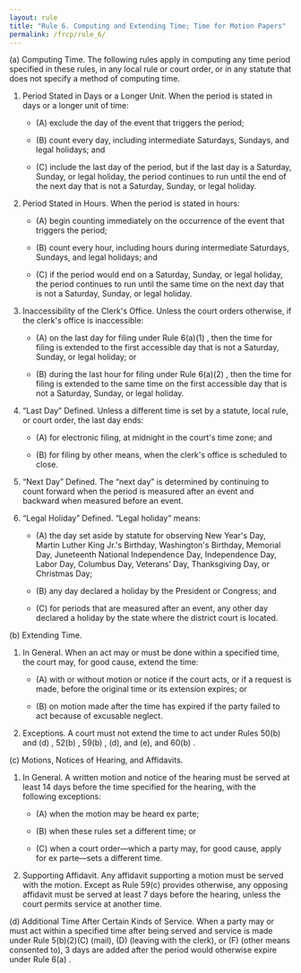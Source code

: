 ```yaml
---
layout: rule
title: "Rule 6. Computing and Extending Time; Time for Motion Papers"
permalink: /frcp/rule_6/
---
```


(a) Computing Time. The following rules apply in computing any time period specified in these rules, in any local rule or court order, or in any statute that does not specify a method of computing time.


1. Period Stated in Days or a Longer Unit. When the period is stated in days or a longer unit of time:


    - (A) exclude the day of the event that triggers the period;


    - (B) count every day, including intermediate Saturdays, Sundays, and legal holidays; and


    - (C) include the last day of the period, but if the last day is a Saturday, Sunday, or legal holiday, the period continues to run until the end of the next day that is not a Saturday, Sunday, or legal holiday.


2. Period Stated in Hours. When the period is stated in hours:


    - (A) begin counting immediately on the occurrence of the event that triggers the period;


    - (B) count every hour, including hours during intermediate Saturdays, Sundays, and legal holidays; and


    - (C) if the period would end on a Saturday, Sunday, or legal holiday, the period continues to run until the same time on the next day that is not a Saturday, Sunday, or legal holiday.


3. Inaccessibility of the Clerk's Office. Unless the court orders otherwise, if the clerk's office is inaccessible:


    - (A) on the last day for filing under Rule 6(a)(1) , then the time for filing is extended to the first accessible day that is not a Saturday, Sunday, or legal holiday; or


    - (B) during the last hour for filing under Rule 6(a)(2) , then the time for filing is extended to the same time on the first accessible day that is not a Saturday, Sunday, or legal holiday.


4. “Last Day” Defined. Unless a different time is set by a statute, local rule, or court order, the last day ends:


    - (A) for electronic filing, at midnight in the court's time zone; and


    - (B) for filing by other means, when the clerk's office is scheduled to close.


5. “Next Day” Defined. The “next day” is determined by continuing to count forward when the period is measured after an event and backward when measured before an event.


6. “Legal Holiday” Defined. “Legal holiday” means:


    - (A) the day set aside by statute for observing New Year's Day, Martin Luther King Jr.'s Birthday, Washington's Birthday, Memorial Day, Juneteenth National Independence Day, Independence Day, Labor Day, Columbus Day, Veterans’ Day, Thanksgiving Day, or Christmas Day;


    - (B) any day declared a holiday by the President or Congress; and


    - (C) for periods that are measured after an event, any other day declared a holiday by the state where the district court is located.


(b) Extending Time.


1. In General. When an act may or must be done within a specified time, the court may, for good cause, extend the time:


    - (A) with or without motion or notice if the court acts, or if a request is made, before the original time or its extension expires; or


    - (B) on motion made after the time has expired if the party failed to act because of excusable neglect.


2. Exceptions. A court must not extend the time to act under Rules 50(b) and (d) , 52(b) , 59(b) , (d), and (e), and 60(b) .


(c) Motions, Notices of Hearing, and Affidavits.


1. In General. A written motion and notice of the hearing must be served at least 14 days before the time specified for the hearing, with the following exceptions:


    - (A) when the motion may be heard ex parte;


    - (B) when these rules set a different time; or


    - (C) when a court order—which a party may, for good cause, apply for ex parte—sets a different time.


2. Supporting Affidavit. Any affidavit supporting a motion must be served with the motion. Except as Rule 59(c) provides otherwise, any opposing affidavit must be served at least 7 days before the hearing, unless the court permits service at another time.


(d) Additional Time After Certain Kinds of Service. When a party may or must act within a specified time after being served and service is made under Rule 5(b)(2)(C) (mail), (D) (leaving with the clerk), or (F) (other means consented to), 3 days are added after the period would otherwise expire under Rule 6(a) .
